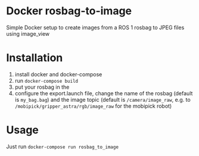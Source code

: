 # Docker rosbag-to-image
Simple Docker setup to create images from a ROS 1 rosbag to JPEG files using image_view

# Installation
1. install docker and docker-compose
2. run `docker-compose build`
3. put your rosbag in the 
4. configure the export.launch file, change the name of the rosbag (default is `my_bag.bag`) and the image topic (default is `/camera/image_raw`, e.g. to `/mobipick/gripper_astra/rgb/image_raw` for the mobipick robot)

# Usage
Just run `docker-compose run rosbag_to_image`
